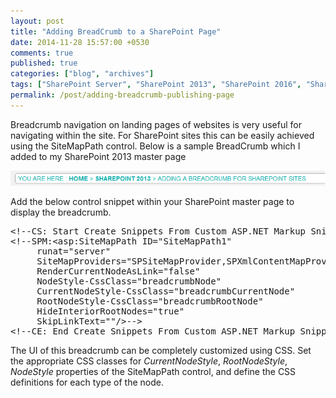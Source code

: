 ```yaml
---
layout: post
title: "Adding BreadCrumb to a SharePoint Page"
date: 2014-11-28 15:57:00 +0530
comments: true
published: true
categories: ["blog", "archives"]
tags: ["SharePoint Server", "SharePoint 2013", "SharePoint 2016", "SharePoint 2019"]
permalink: /post/adding-breadcrumb-publishing-page
---
```

<!-- more -->

<p>Breadcrumb navigation on landing pages of websites is very useful for navigating within the site. For SharePoint sites this can be easily achieved using the SiteMapPath control. Below is a sample BreadCrumb which I added to my SharePoint 2013 master page</p>
<p><img src="/assets/images/sp2013_brdcrmb.png" alt="" /></p>
<p>Add the below control snippet within your SharePoint master page to display the breadcrumb.</p>
<pre class="brush:xml;auto-links:false;toolbar:false" contenteditable="false">&lt;!--CS: Start Create Snippets From Custom ASP.NET Markup Snippet--&gt;
&lt;!--SPM:&lt;asp:SiteMapPath ID="SiteMapPath1"
     runat="server"
     SiteMapProviders="SPSiteMapProvider,SPXmlContentMapProvider"
     RenderCurrentNodeAsLink="false"
     NodeStyle-CssClass="breadcrumbNode"
     CurrentNodeStyle-CssClass="breadcrumbCurrentNode"
     RootNodeStyle-CssClass="breadcrumbRootNode"
     HideInteriorRootNodes="true"
     SkipLinkText=""/&gt;--&gt;
&lt;!--CE: End Create Snippets From Custom ASP.NET Markup Snippet--&gt;</pre>
<p>The UI of this breadcrumb can be completely customized using CSS. Set the appropriate CSS classes for <em>CurrentNodeStyle</em>, <em>RootNodeStyle</em>, <em>NodeStyle</em> properties of the SiteMapPath control, and define the CSS definitions for each type of the node.</p>

